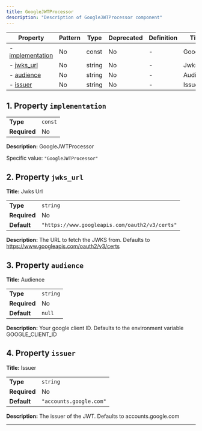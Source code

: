 ```yaml
---
title: GoogleJWTProcessor
description: "Description of GoogleJWTProcessor component"
---
```


| Property                             | Pattern | Type   | Deprecated | Definition | Title/Description  |
| ------------------------------------ | ------- | ------ | ---------- | ---------- | ------------------ |
| - [implementation](#implementation ) | No      | const  | No         | -          | GoogleJWTProcessor |
| - [jwks_url](#jwks_url )             | No      | string | No         | -          | Jwks Url           |
| - [audience](#audience )             | No      | string | No         | -          | Audience           |
| - [issuer](#issuer )                 | No      | string | No         | -          | Issuer             |

## <a name="implementation"></a>1. Property `implementation`

|              |         |
| ------------ | ------- |
| **Type**     | `const` |
| **Required** | No      |

**Description:** GoogleJWTProcessor

Specific value: `"GoogleJWTProcessor"`

## <a name="jwks_url"></a>2. Property `jwks_url`

**Title:** Jwks Url

|              |                                                |
| ------------ | ---------------------------------------------- |
| **Type**     | `string`                                       |
| **Required** | No                                             |
| **Default**  | `"https://www.googleapis.com/oauth2/v3/certs"` |

**Description:** The URL to fetch the JWKS from. Defaults to https://www.googleapis.com/oauth2/v3/certs

## <a name="audience"></a>3. Property `audience`

**Title:** Audience

|              |          |
| ------------ | -------- |
| **Type**     | `string` |
| **Required** | No       |
| **Default**  | `null`   |

**Description:** Your google client ID. Defaults to the environment variable GOOGLE_CLIENT_ID

## <a name="issuer"></a>4. Property `issuer`

**Title:** Issuer

|              |                         |
| ------------ | ----------------------- |
| **Type**     | `string`                |
| **Required** | No                      |
| **Default**  | `"accounts.google.com"` |

**Description:** The issuer of the JWT. Defaults to accounts.google.com

----------------------------------------------------------------------------------------------------------------------------
